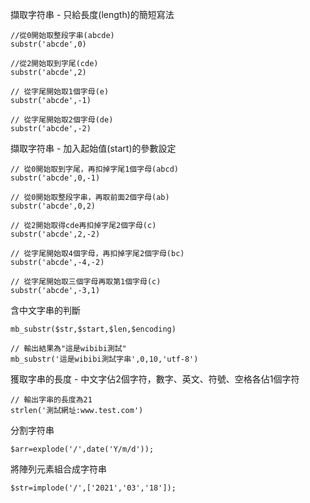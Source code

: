 擷取字符串 - 只給長度(length)的簡短寫法

```
//從0開始取整段字串(abcde)
substr('abcde',0)
```

```
//從2開始取到字尾(cde)
substr('abcde',2)
```

```
// 從字尾開始取1個字母(e)
substr('abcde',-1)
```

```
// 從字尾開始取2個字母(de)
substr('abcde',-2)
```

擷取字符串 - 加入起始值(start)的參數設定

```
// 從0開始取到字尾，再扣掉字尾1個字母(abcd)
substr('abcde',0,-1)
```

```
// 從0開始取整段字串，再取前面2個字母(ab)
substr('abcde',0,2)
```

```
// 從2開始取得cde再扣掉字尾2個字母(c)
substr('abcde',2,-2)
```

```
// 從字尾開始取4個字母，再扣掉字尾2個字母(bc)
substr('abcde',-4,-2)
```

```
// 從字尾開始取三個字母再取第1個字母(c)
substr('abcde',-3,1)
```

含中文字串的判斷

```
mb_substr($str,$start,$len,$encoding)

// 輸出結果為"這是wibibi測試"
mb_substr('這是wibibi測試字串',0,10,'utf-8')
```

獲取字串的長度 - 中文字佔2個字符，數字、英文、符號、空格各佔1個字符

```
// 輸出字串的長度為21
strlen('測試網址:www.test.com')
```

分割字符串
```
$arr=explode('/',date('Y/m/d'));
```

將陣列元素組合成字符串
```
$str=implode('/',['2021','03','18']);
```


